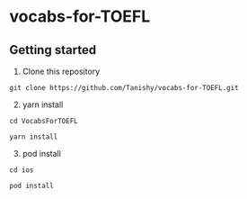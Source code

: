 # vocabs-for-TOEFL

## Getting started

1. Clone this repository

```
git clone https://github.com/Tanishy/vocabs-for-TOEFL.git 
```

2. yarn install

```
cd VocabsForTOEFL
```

```
yarn install
```

3. pod install

```
cd ios
```

```
pod install
```

